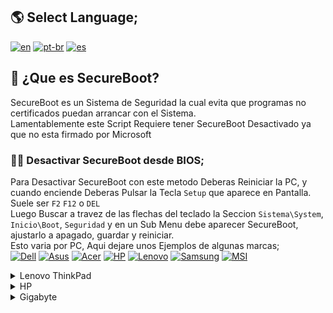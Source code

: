 ## 🌎 Select Language;
[![en](https://img.shields.io/badge/English-red.svg)](SecureBoot.md)
[![pt-br](https://img.shields.io/badge/Português-pt--br-green.svg)](SecureBoot.br.md)
[![es](https://img.shields.io/badge/Espa%C3%B1ol-es-yellow.svg)](SecureBoot.es.md)

## 🔏 ¿Que es SecureBoot?
SecureBoot es un Sistema de Seguridad la cual evita que programas no certificados puedan arrancar con el Sistema. <br>
Lamentablemente este Script Requiere tener SecureBoot Desactivado ya que no esta firmado por Microsoft

### 👨‍💻 Desactivar SecureBoot desde BIOS;
Para Desactivar SecureBoot con este metodo Deberas Reiniciar la PC, y cuando enciende Deberas Pulsar la Tecla `Setup` que aparece en Pantalla. Suele ser `F2` `F12` o `DEL` <br>
Luego Buscar a travez de las flechas del teclado la Seccion `Sistema\System`, `Inicio\Boot`, `Seguridad` y en un Sub Menu debe aparecer SecureBoot, ajustarlo a apagado, guardar y reiniciar. <br>
Esto varia por PC, Aqui dejare unos Ejemplos de algunas marcas; <br>
[![Dell](https://img.shields.io/badge/dell-007DB8?style=for-the-badge&logo=dell&logoColor=white)](https://www.dell.com/support/contents/es-mx/videos/videoplayer/how-to-enable-secure-boot/6333794882112?lwp=rt) [![Asus](https://img.shields.io/badge/Asus-black?style=for-the-badge&logo=asus&logoColor=white)](https://www.youtube.com/watch?v=8nxl-ZzjapA)   [![Acer](https://img.shields.io/badge/acer-83B81A?style=for-the-badge&logo=acer&logoColor=white)](https://www.youtube.com/watch?v=fziNzTmiwPE)   [![HP](https://img.shields.io/badge/hp-0096D6?style=for-the-badge&logo=hp&logoColor=white)](https://www.youtube.com/watch?v=mh5mDCw5L4M)   [![Lenovo](https://img.shields.io/badge/lenovo-E2231A?style=for-the-badge&logo=lenovo&logoColor=white)](https://support.lenovo.com/cl/es/videos/nvid500424-disable-and-enable-secure-boot-in-bios-lenovo-support-quick-tips) [![Samsung](	https://img.shields.io/badge/samsung-1428A0?style=for-the-badge&logo=Samsung&logoColor=white)](https://www.youtube.com/watch?v=4GPmc8QVCQE) [![MSI](https://img.shields.io/badge/MSI-FF0000?style=for-the-badge&logo=msi&logoColor=white)](https://www.youtube.com/watch?v=EypQEavuO_8) [![]()]() [![]()]() 
<details>
<summary>Lenovo ThinkPad</summary> 
Aqui 2 Ejemplos; <br>
Versiones Antiguas;
https://youtu.be/_MeUEWgv8i4?t=146 <br>
Versiones Nuevas <br>
<video src="https://github.com/user-attachments/assets/1517bb59-abd1-43a2-9a51-0ef32ccd21db"/>

</details>
<details>
<summary>HP</summary>
Deberas Reiniciar tu PC y cuando encienda la pantalla pulsar Rapidamente la tecla `ESC` y aparecera este menu <br>
<img src="https://github.com/user-attachments/assets/61ba5f8b-7b1d-4323-94c2-36a757129b33"> <br>
Luego Tendras que Elegir `F10` <br>
Se Abrira un menu gris. Con las Flechitas del teclado Deberas ir a la Seccion "Seguridad del Sistema" y seleccionar "Opciones de Inicio" <br>
<img src="https://github.com/user-attachments/assets/52cbe76b-4613-430e-840c-bf8828a8ebc8"> <br>
Luego `Enter` en SecureBoot y Ajustarlo a Desactivado. <br>
<img src="https://github.com/user-attachments/assets/dc00844f-1067-47c1-afed-32c128222120"> <br>
Ahora Pulsa `F10` o ir hasta la Seccion Guardar y Reiniciar. Reinicia y Todo Listo.
</details>

<details>
<summary>Gigabyte</summary>
Deberas Reiniciar y cuando esta enciende pulsar la tecla `DEL` para mostrar el menu. Luego ir a la Seccion Sistema o BIOS y Seleccionar SecureBoot <br>
<img src="https://github.com/user-attachments/assets/284ecb93-4284-42af-b042-0a15faf6a894" width="350" height="240" /> <br>
Luego seleccionar SecureBoot, enter y Disable/OFF. <br>
<img src="https://github.com/user-attachments/assets/cbff9304-1fb4-455f-9808-a8ccc3c93659" width="350" height="240" /> <br>
Ahora ir a Guardar y Reiniciar.


</details>
